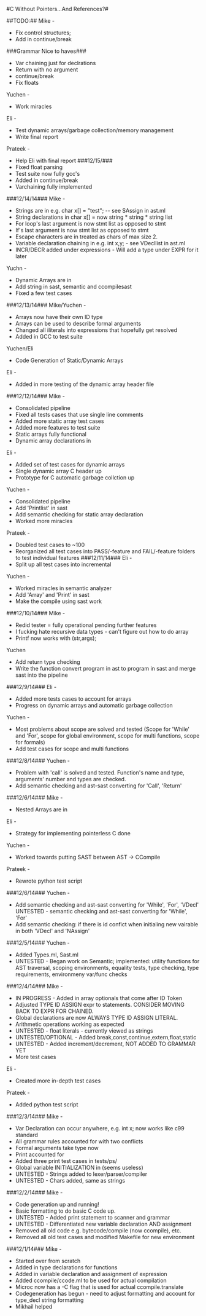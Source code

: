 #C Without Pointers...And References?#

##TODO:##
Mike -
* Fix control structures;
* Add in continue/break

###Grammar Nice to haves### 
* Var chaining just for declrations
* Return with no argument
* continue/break
* Fix floats

Yuchen -
* Work miracles

Eli -
* Test dynamic arrays/garbage collection/memory management
* Write final report

Prateek -
* Help Eli with final report
###12/15/###
* Fixed float parsing
* Test suite now fully gcc's
* Added in continue/break
* Varchaining fully implemented

###12/14/14###
Mike - 
* Strings are in e.g. char x[] = "test"; -- see SAssign in ast.ml
* String declarations in char x[] = now string * string * string list
* For loop's last argument is now stmt list as opposed to stmt
* If's last argument is now stmt list as opposed to stmt
* Escape characters are in treated as chars of max size 2.
* Variable declaration chaining in e.g. int x,y; - see VDecllist in ast.ml
* INCR/DECR added under expressions - Will add a type under EXPR for it later

Yuchn -
* Dynamic Arrays are in
* Add string in sast, semantic and ccompilesast
* Fixed a few test cases

###12/13/14###
Mike/Yuchen -
* Arrays now have their own ID type
* Arrays can be used to describe formal arguments
* Changed all iliterals into expressions that hopefully get resolved
* Added in GCC to test suite

Yuchen/Eli
* Code Generation of Static/Dynamic Arrays

Eli -
* Added in more testing of the dynamic array header file

###12/12/14###
Mike -
* Consolidated pipeline
* Fixed all tests cases that use single line comments
* Added more static array test cases
* Added more features to test suite
* Static arrays fully functional
* Dynamic array declarations in

Eli -
* Added set of test cases for dynamic arrays
* Single dynamic array C header up
* Prototype for C automatic garbage collction up

Yuchen -
* Consolidated pipeline
* Add 'Printlist' in sast
* Add semantic checking for static array declaration
* Worked more miracles

Prateek -
* Doubled test cases to ~100
* Reorganized all test cases into PASS/-feature and FAIL/-feature folders to test individual features
###12/11/14###
Eli -
* Split up all test cases into incremental

Yuchen -
* Worked miracles in semantic analyzer
* Add 'Array' and 'Print' in sast
* Make the compile using sast work

###12/10/14###
Mike -
* Redid tester = fully operational pending further features
* I fucking hate recursive data types - can't figure out how to do array
* Printf now works with (str,args);

Yuchen
* Add return type checking
* Write the function convert program in ast to program in sast and merge sast into the pipeline

###12/9/14###
Eli -
* Added more tests cases to account for arrays
* Progress on dynamic arrays and automatic garbage collection

Yuchen -
* Most problems about scope are solved and tested (Scope for 'While' and 'For', scope for global environment, scope for multi functions, scope for formals)
* Add test cases for scope and multi functions

###12/8/14###
Yuchen -
* Problem with 'call' is solved and tested. Function's name and type, arguments' number and types are checked.
* Add semantic checking and ast-sast converting for 'Call', 'Return'


###12/6/14###
Mike -
* Nested Arrays are in

Eli -
* Strategy for implementing pointerless C done

Yuchen - 
* Worked towards putting SAST between AST -> CCompile

Prateek - 
* Rewrote python test script

###12/6/14###
Yuchen - 
* Add semantic checking and ast-sast converting for 'While', 'For', 'VDecl' 
  UNTESTED - semantic checking and ast-sast converting for 'While', 'For'
* Add semantic checking: if there is id confict when initialing new vairable in both 'VDecl' and 'NAssign'

###12/5/14###
Yuchen -
* Added Types.ml, Sast.ml
* UNTESTED - Began work on Semantic; implemented: utility functions for AST traversal, scoping environments, equality tests, type checking, type requirements, environmeny var/func checks

###12/4/14###
Mike -
* IN PROGRESS - Added in array optionals that come after ID Token
* Adjusted TYPE ID ASSIGN expr to statements. CONSIDER MOVING BACK TO EXPR FOR CHAINED.
* Global declarations are now ALWAYS TYPE ID ASSIGN LITERAL.
* Arithmetic operations working as expected
* UNTESTED - float literals - currently viewed as strings
* UNTESTED/OPTIONAL - Added break,const,continue,extern,float,static 
* UNTESTED - Added increment/decrement, NOT ADDED TO GRAMMAR YET
* More test cases

Eli -
* Created more in-depth test cases 

Prateek -
* Added python test script

###12/3/14###
Mike -
* Var Declaration can occur anywhere, e.g. int x; now works like c99 standard
* All grammar rules accounted for with two conflicts
* Formal arguments take type now
* Print accounted for
* Added three print test cases in tests/ps/
* Global variable INITIALIZATION in (seems useless)
* UNTESTED - Strings added to lexer/parser/compiler
* UNTESTED - Chars added, same as strings

###12/2/14###
Mike - 	
* Code generation up and running!
* Basic formatting to do basic C code up.
* UNTESTED - Added print statement to scanner and grammar
* UNTESTED - Differentiated new variable declaration AND assignment
* Removed all old code e.g. bytecode/compile (now ccompile), etc.
* Removed all old test cases and modified Makefile for new environment


###12/1/14###
Mike -  
* Started over from scratch
* Added in type declarations for functions
* Added in variable declaration and assignment of expression
* Added ccompile/ccode.ml to be used for actual compilation
* Microc now has a -C flag that is used for actual ccompile.translate
* Codegeneration has begun - need to adjust formatting and account for type_decl string formatting
* Mikhail helped
